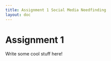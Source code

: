 ```yaml
---
title: Assignment 1 Social Media Needfinding
layout: doc
---
```


# Assignment 1

Write some cool stuff here!
